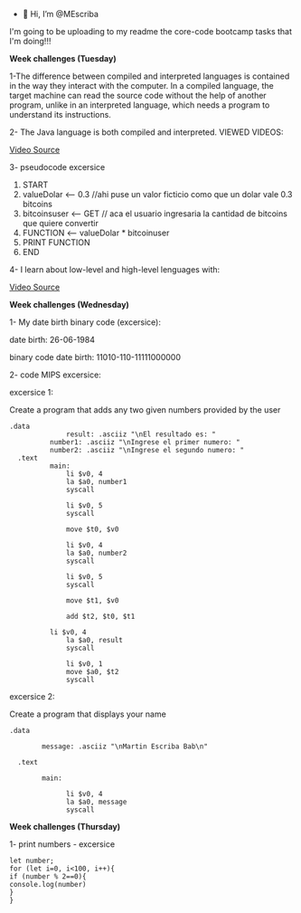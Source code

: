 - 👋 Hi, I’m @MEscriba

I'm going to be uploading to my readme the core-code bootcamp tasks that I'm doing!!!

**Week challenges (Tuesday)**

1-The difference between compiled and interpreted languages is contained in the way they interact with the computer.
In a compiled language, the target machine can read the source code without the help of another program, unlike in an interpreted language, which needs a program to understand its instructions.

2- The Java language is both compiled and interpreted.
   VIEWED VIDEOS:
   
   [Video Source](https://www.youtube.com/watch?v=G81hoJTvQVg)
   

3-  pseudocode excersice
  1. START
  2. valueDolar <-- 0.3 //ahi puse un valor ficticio como que un dolar vale 0.3 bitcoins
  3. bitcoinsuser <-- GET // aca el usuario ingresaria la cantidad de bitcoins que quiere convertir
  4. FUNCTION <-- valueDolar * bitcoinuser
  5. PRINT FUNCTION
  6. END

4- I learn about low-level and high-level lenguages with:

[Video Source](https://www.youtube.com/watch?v=bUWCD45qniA)


**Week challenges (Wednesday)** 

1- My date birth binary code (excersice):

date birth: 26-06-1984

binary code date birth: 11010-110-11111000000


2- code MIPS excersice:

excersice 1: 

Create a program that adds any two given numbers provided by the user
```
.data
              result: .asciiz "\nEl resultado es: "
	      number1: .asciiz "\nIngrese el primer numero: "
	      number2: .asciiz "\nIngrese el segundo numero: "
  .text
	      main:
              li $v0, 4
              la $a0, number1
              syscall

              li $v0, 5
              syscall

              move $t0, $v0

              li $v0, 4
              la $a0, number2
              syscall

              li $v0, 5
              syscall

              move $t1, $v0
	      
              add $t2, $t0, $t1

	      li $v0, 4
              la $a0, result
              syscall

              li $v0, 1
              move $a0, $t2
              syscall              
   ```           
excersice 2:

Create a program that displays your name
```
.data

        message: .asciiz "\nMartin Escriba Bab\n"
	
  .text
  
        main:
	
              li $v0, 4
              la $a0, message
              syscall
```
**Week challenges (Thursday)**

1- print numbers - excersice
```
let number;
for (let i=0, i<100, i++){
if (number % 2==0){
console.log(number)
}
}
```



<!---
MEscriba/MEscriba is a ✨ special ✨ repository because its `README.md` (this file) appears on your GitHub profile.
You can click the Preview link to take a look at your changes.
--->
